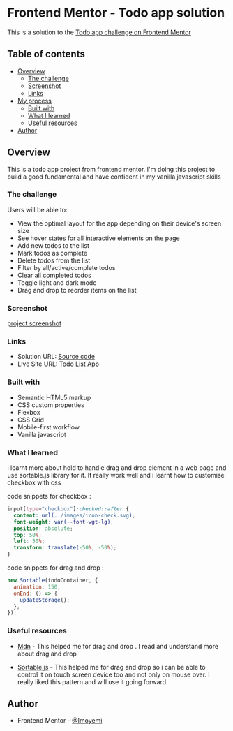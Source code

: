 # Frontend Mentor - Todo app solution

This is a solution to the [Todo app challenge on Frontend Mentor](https://www.frontendmentor.io/challenges/todo-app-Su1_KokOW)

## Table of contents

- [Overview](#overview)
  - [The challenge](#the-challenge)
  - [Screenshot](#screenshot)
  - [Links](#links)
- [My process](#my-process)
  - [Built with](#built-with)
  - [What I learned](#what-i-learned)
  - [Useful resources](#useful-resources)
- [Author](#author)

## Overview

This is a todo app project from frontend mentor. I'm doing this project to build a good fundamental and have confident in my vanilla javascript skills

### The challenge

Users will be able to:

- View the optimal layout for the app depending on their device's screen size
- See hover states for all interactive elements on the page
- Add new todos to the list
- Mark todos as complete
- Delete todos from the list
- Filter by all/active/complete todos
- Clear all completed todos
- Toggle light and dark mode
- Drag and drop to reorder items on the list

### Screenshot

[project screenshot](./images/todolist-screenshot.png)

### Links

- Solution URL: [Source code](https://github.com/Imoyemi-1/Todo-list-App.git)
- Live Site URL: [Todo List App](https://todo-list-app-111.netlify.app/)

### Built with

- Semantic HTML5 markup
- CSS custom properties
- Flexbox
- CSS Grid
- Mobile-first workflow
- Vanilla javascript

### What I learned

i learnt more about hold to handle drag and drop element in a web page and use sortable.js library for it. It really work well and i learnt how to customise checkbox with css

code snippets for checkbox :

```css
input[type="checkbox"]:checked::after {
  content: url(../images/icon-check.svg);
  font-weight: var(--font-wgt-lg);
  position: absolute;
  top: 50%;
  left: 50%;
  transform: translate(-50%, -50%);
}
```

code snippets for drag and drop :

```js
new Sortable(todoContainer, {
  animation: 150,
  onEnd: () => {
    updateStorage();
  },
});
```

### Useful resources

- [Mdn](https://developer.mozilla.org/en-US/docs/Web/API/HTML_Drag_and_Drop_API) - This helped me for drag and drop . I read and understand more about drag and drop

- [Sortable.js](https://github.com/SortableJS/Sortable) - This helped me for drag and drop so i can be able to control it on touch screen device too and not only on mouse over. I really liked this pattern and will use it going forward.

## Author

- Frontend Mentor - [@Imoyemi](https://www.frontendmentor.io/profile/Imoyemi-1)
